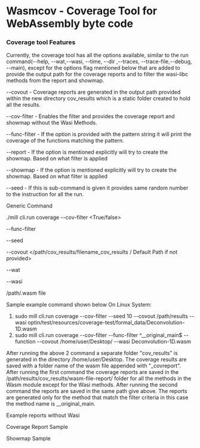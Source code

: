 
# Wasmcov - Coverage Tool for WebAssembly byte code
### Coverage tool Features

Currently, the coverage tool has all the options available, similar to the run command(--help, --wat,--wasi, --time, --dir ,--traces, --trace-file,--debug, --main), except for the options flag mentioned below that are added to provide the output path for the coverage reports and to filter the wasi-libc methods from the report and showmap.

--covout <PATH> - Coverage reports are generated in the output path provided within the new directory cov_results which is a static folder created to hold all the results.

--cov-filter - Enables the filter and provides the coverage report and showmap without the Wasi Methods.

--func-filter <pattern> - If the option is provided with the pattern string it will print the coverage of the functions matching the pattern.

--report - If the option is mentioned explicitly will try to create the showmap. Based on what filter is applied

--showmap - If the option is mentioned explicitly will try to create the showmap. Based on what filter is applied

--seed - If this is sub-command is given it provides same random number to the instruction for all the run.

Generic Command

./mill cli.run coverage 
--cov-filter <True/false> <br /> 

--func-filter <String pattern>

--seed <Integer value>

--covout </path/cov_results/filename_cov_results / Default Path if not provided> <br /> 

--wat<if executing coverage on wat> <br /> 

--wasi <if the wasm file uses wasi-libc functions> <br /> 

/path/.wasm file<Wasm or Wat file path> <br /> 

Sample example command shown below
On Linux System:
1. sudo mill cli.run coverage --cov-filter --seed 10 --covout /path/results --wasi optin/test/resources/coverage-test/formal_data/Deconvolution-1D.wasm 
2. sudo mill cli.run coverage --cov-filter --func-filter ^__original_main$ --function --covout /home/user/Desktop/ --wasi Deconvolution-1D.wasm

After running the above 2 command a separate folder "cov_results" is generated in the directory /home/user/Desktop. The coverage results are saved with a folder name of the wasm file appended with "_covreport". 
After running the first command the coverage reports are saved in the /path/results/cov_results/wasm-file-report/ folder for all the methods in the Wasm module except for the Wasi methods.
After running the second command the reports are saved in the same path give above. The reports are generated only for the method that match the filter criteria in this case the method name is __original_main.

Example reports without Wasi

Coverage Report Sample

Showmap Sample
